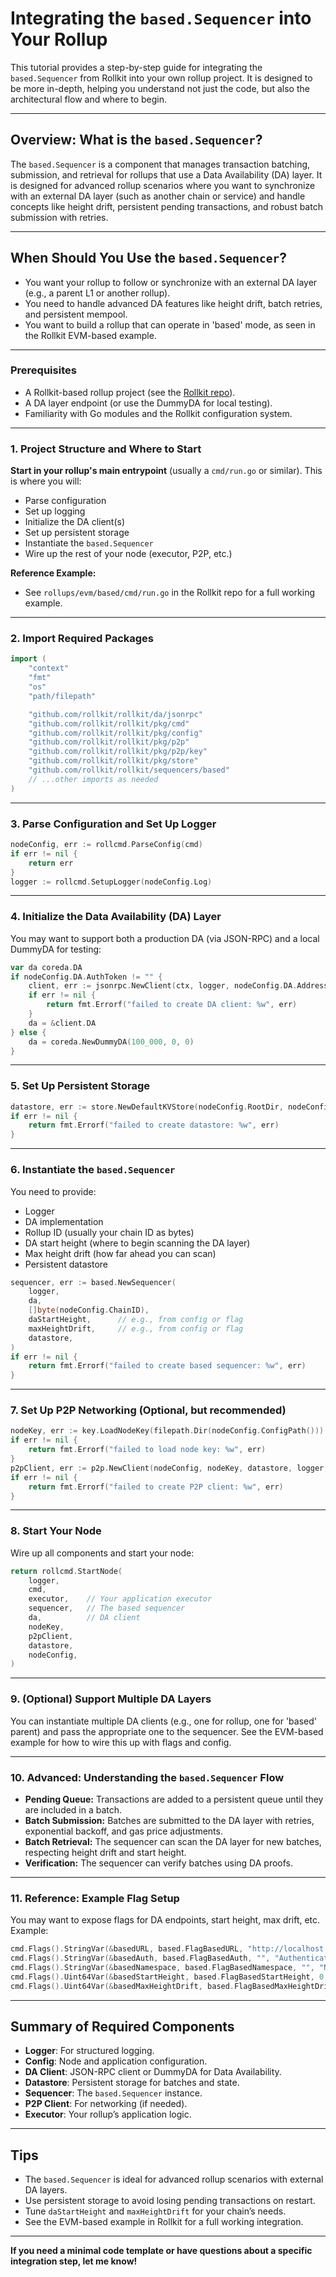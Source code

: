 # Integrating the `based.Sequencer` into Your Rollup

This tutorial provides a step-by-step guide for integrating the `based.Sequencer` from Rollkit into your own rollup project. It is designed to be more in-depth, helping you understand not just the code, but also the architectural flow and where to begin.

---

## Overview: What is the `based.Sequencer`?

The `based.Sequencer` is a component that manages transaction batching, submission, and retrieval for rollups that use a Data Availability (DA) layer. It is designed for advanced rollup scenarios where you want to synchronize with an external DA layer (such as another chain or service) and handle concepts like height drift, persistent pending transactions, and robust batch submission with retries.

---

## When Should You Use the `based.Sequencer`?

- You want your rollup to follow or synchronize with an external DA layer (e.g., a parent L1 or another rollup).
- You need to handle advanced DA features like height drift, batch retries, and persistent mempool.
- You want to build a rollup that can operate in 'based' mode, as seen in the Rollkit EVM-based example.

---

### Prerequisites

- A Rollkit-based rollup project (see the [Rollkit repo](https://github.com/rollkit/rollkit)).
- A DA layer endpoint (or use the DummyDA for local testing).
- Familiarity with Go modules and the Rollkit configuration system.

---

### 1. Project Structure and Where to Start

**Start in your rollup's main entrypoint** (usually a `cmd/run.go` or similar). This is where you will:

- Parse configuration
- Set up logging
- Initialize the DA client(s)
- Set up persistent storage
- Instantiate the `based.Sequencer`
- Wire up the rest of your node (executor, P2P, etc.)

**Reference Example:**

- See `rollups/evm/based/cmd/run.go` in the Rollkit repo for a full working example.

---

### 2. Import Required Packages

```go
import (
    "context"
    "fmt"
    "os"
    "path/filepath"

    "github.com/rollkit/rollkit/da/jsonrpc"
    "github.com/rollkit/rollkit/pkg/cmd"
    "github.com/rollkit/rollkit/pkg/config"
    "github.com/rollkit/rollkit/pkg/p2p"
    "github.com/rollkit/rollkit/pkg/p2p/key"
    "github.com/rollkit/rollkit/pkg/store"
    "github.com/rollkit/rollkit/sequencers/based"
    // ...other imports as needed
)
```

---

### 3. Parse Configuration and Set Up Logger

```go
nodeConfig, err := rollcmd.ParseConfig(cmd)
if err != nil {
    return err
}
logger := rollcmd.SetupLogger(nodeConfig.Log)
```

---

### 4. Initialize the Data Availability (DA) Layer

You may want to support both a production DA (via JSON-RPC) and a local DummyDA for testing:

```go
var da coreda.DA
if nodeConfig.DA.AuthToken != "" {
    client, err := jsonrpc.NewClient(ctx, logger, nodeConfig.DA.Address, nodeConfig.DA.AuthToken, nodeConfig.DA.Namespace)
    if err != nil {
        return fmt.Errorf("failed to create DA client: %w", err)
    }
    da = &client.DA
} else {
    da = coreda.NewDummyDA(100_000, 0, 0)
}
```

---

### 5. Set Up Persistent Storage

```go
datastore, err := store.NewDefaultKVStore(nodeConfig.RootDir, nodeConfig.DBPath, "based")
if err != nil {
    return fmt.Errorf("failed to create datastore: %w", err)
}
```

---

### 6. Instantiate the `based.Sequencer`

You need to provide:

- Logger
- DA implementation
- Rollup ID (usually your chain ID as bytes)
- DA start height (where to begin scanning the DA layer)
- Max height drift (how far ahead you can scan)
- Persistent datastore

```go
sequencer, err := based.NewSequencer(
    logger,
    da,
    []byte(nodeConfig.ChainID),
    daStartHeight,      // e.g., from config or flag
    maxHeightDrift,     // e.g., from config or flag
    datastore,
)
if err != nil {
    return fmt.Errorf("failed to create based sequencer: %w", err)
}
```

---

### 7. Set Up P2P Networking (Optional, but recommended)

```go
nodeKey, err := key.LoadNodeKey(filepath.Dir(nodeConfig.ConfigPath()))
if err != nil {
    return fmt.Errorf("failed to load node key: %w", err)
}
p2pClient, err := p2p.NewClient(nodeConfig, nodeKey, datastore, logger, p2p.NopMetrics())
if err != nil {
    return fmt.Errorf("failed to create P2P client: %w", err)
}
```

---

### 8. Start Your Node

Wire up all components and start your node:

```go
return rollcmd.StartNode(
    logger,
    cmd,
    executor,    // Your application executor
    sequencer,   // The based sequencer
    da,          // DA client
    nodeKey,
    p2pClient,
    datastore,
    nodeConfig,
)
```

---

### 9. (Optional) Support Multiple DA Layers

You can instantiate multiple DA clients (e.g., one for rollup, one for 'based' parent) and pass the appropriate one to the sequencer. See the EVM-based example for how to wire this up with flags and config.

---

### 10. Advanced: Understanding the `based.Sequencer` Flow

- **Pending Queue:** Transactions are added to a persistent queue until they are included in a batch.
- **Batch Submission:** Batches are submitted to the DA layer with retries, exponential backoff, and gas price adjustments.
- **Batch Retrieval:** The sequencer can scan the DA layer for new batches, respecting height drift and start height.
- **Verification:** The sequencer can verify batches using DA proofs.

---

### 11. Reference: Example Flag Setup

You may want to expose flags for DA endpoints, start height, max drift, etc. Example:

```go
cmd.Flags().StringVar(&basedURL, based.FlagBasedURL, "http://localhost:26658", "Based API URL")
cmd.Flags().StringVar(&basedAuth, based.FlagBasedAuth, "", "Authentication token for Based API")
cmd.Flags().StringVar(&basedNamespace, based.FlagBasedNamespace, "", "Namespace for Based API")
cmd.Flags().Uint64Var(&basedStartHeight, based.FlagBasedStartHeight, 0, "Starting height for Based API")
cmd.Flags().Uint64Var(&basedMaxHeightDrift, based.FlagBasedMaxHeightDrift, 1, "Maximum L1 block height drift")
```

---

## Summary of Required Components

- **Logger**: For structured logging.
- **Config**: Node and application configuration.
- **DA Client**: JSON-RPC client or DummyDA for Data Availability.
- **Datastore**: Persistent storage for batches and state.
- **Sequencer**: The `based.Sequencer` instance.
- **P2P Client**: For networking (if needed).
- **Executor**: Your rollup’s application logic.

---

## Tips

- The `based.Sequencer` is ideal for advanced rollup scenarios with external DA layers.
- Use persistent storage to avoid losing pending transactions on restart.
- Tune `daStartHeight` and `maxHeightDrift` for your chain’s needs.
- See the EVM-based example in Rollkit for a full working integration.

---

**If you need a minimal code template or have questions about a specific integration step, let me know!**
